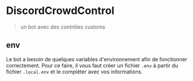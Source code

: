 # DiscordCrowdControl

> un bot avec des contrôles customs

## env

Le bot a besoin de quelques variables d'environnement afin de fonctionner
correctement. Pour ce faire, il vous faut créer un fichier `.env` à partir du
fichier `.local.env` et le compléter avec vos informations.
